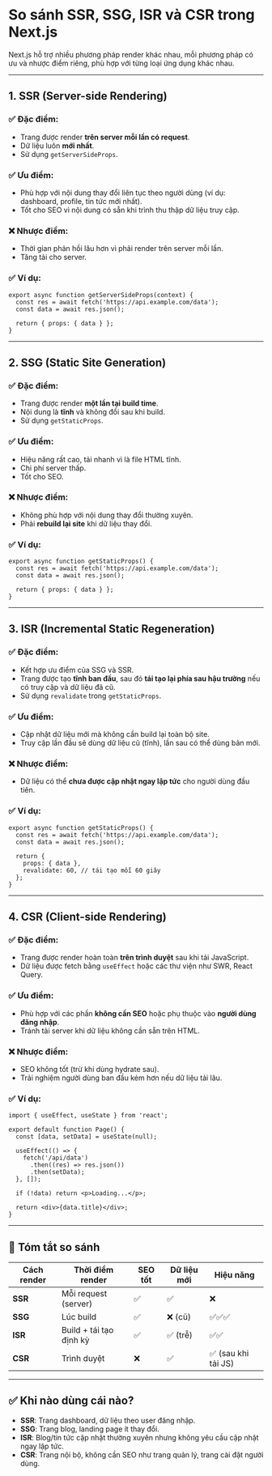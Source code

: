 # So sánh SSR, SSG, ISR và CSR trong Next.js

Next.js hỗ trợ nhiều phương pháp render khác nhau, mỗi phương pháp có ưu và nhược điểm riêng, phù hợp với từng loại ứng dụng khác nhau.

---

## 1. SSR (Server-side Rendering)

### ✅ Đặc điểm:
- Trang được render **trên server mỗi lần có request**.
- Dữ liệu luôn **mới nhất**.
- Sử dụng `getServerSideProps`.

### ✅ Ưu điểm:
- Phù hợp với nội dung thay đổi liên tục theo người dùng (ví dụ: dashboard, profile, tin tức mới nhất).
- Tốt cho SEO vì nội dung có sẵn khi trình thu thập dữ liệu truy cập.

### ❌ Nhược điểm:
- Thời gian phản hồi lâu hơn vì phải render trên server mỗi lần.
- Tăng tải cho server.

### ✅ Ví dụ:
```tsx
export async function getServerSideProps(context) {
  const res = await fetch('https://api.example.com/data');
  const data = await res.json();

  return { props: { data } };
}
```

---

## 2. SSG (Static Site Generation)

### ✅ Đặc điểm:
- Trang được render **một lần tại build time**.
- Nội dung là **tĩnh** và không đổi sau khi build.
- Sử dụng `getStaticProps`.

### ✅ Ưu điểm:
- Hiệu năng rất cao, tải nhanh vì là file HTML tĩnh.
- Chi phí server thấp.
- Tốt cho SEO.

### ❌ Nhược điểm:
- Không phù hợp với nội dung thay đổi thường xuyên.
- Phải **rebuild lại site** khi dữ liệu thay đổi.

### ✅ Ví dụ:
```tsx
export async function getStaticProps() {
  const res = await fetch('https://api.example.com/data');
  const data = await res.json();

  return { props: { data } };
}
```

---

## 3. ISR (Incremental Static Regeneration)

### ✅ Đặc điểm:
- Kết hợp ưu điểm của SSG và SSR.
- Trang được tạo **tĩnh ban đầu**, sau đó **tái tạo lại phía sau hậu trường** nếu có truy cập và dữ liệu đã cũ.
- Sử dụng `revalidate` trong `getStaticProps`.

### ✅ Ưu điểm:
- Cập nhật dữ liệu mới mà không cần build lại toàn bộ site.
- Truy cập lần đầu sẽ dùng dữ liệu cũ (tĩnh), lần sau có thể dùng bản mới.

### ❌ Nhược điểm:
- Dữ liệu có thể **chưa được cập nhật ngay lập tức** cho người dùng đầu tiên.

### ✅ Ví dụ:
```tsx
export async function getStaticProps() {
  const res = await fetch('https://api.example.com/data');
  const data = await res.json();

  return {
    props: { data },
    revalidate: 60, // tái tạo mỗi 60 giây
  };
}
```

---

## 4. CSR (Client-side Rendering)

### ✅ Đặc điểm:
- Trang được render hoàn toàn **trên trình duyệt** sau khi tải JavaScript.
- Dữ liệu được fetch bằng `useEffect` hoặc các thư viện như SWR, React Query.

### ✅ Ưu điểm:
- Phù hợp với các phần **không cần SEO** hoặc phụ thuộc vào **người dùng đăng nhập**.
- Tránh tải server khi dữ liệu không cần sẵn trên HTML.

### ❌ Nhược điểm:
- SEO không tốt (trừ khi dùng hydrate sau).
- Trải nghiệm người dùng ban đầu kém hơn nếu dữ liệu tải lâu.

### ✅ Ví dụ:
```tsx
import { useEffect, useState } from 'react';

export default function Page() {
  const [data, setData] = useState(null);

  useEffect(() => {
    fetch('/api/data')
      .then((res) => res.json())
      .then(setData);
  }, []);

  if (!data) return <p>Loading...</p>;

  return <div>{data.title}</div>;
}
```

---

## 📝 Tóm tắt so sánh

| Cách render | Thời điểm render      | SEO tốt | Dữ liệu mới | Hiệu năng |
|-------------|------------------------|---------|-------------|------------|
| **SSR**     | Mỗi request (server)   | ✅      | ✅          | ❌         |
| **SSG**     | Lúc build              | ✅      | ❌ (cũ)     | ✅✅✅     |
| **ISR**     | Build + tái tạo định kỳ| ✅      | ✅ (trễ)    | ✅✅       |
| **CSR**     | Trình duyệt            | ❌      | ✅          | ✅ (sau khi tải JS) |

---

## ✅ Khi nào dùng cái nào?

- **SSR**: Trang dashboard, dữ liệu theo user đăng nhập.
- **SSG**: Trang blog, landing page ít thay đổi.
- **ISR**: Blog/tin tức cập nhật thường xuyên nhưng không yêu cầu cập nhật ngay lập tức.
- **CSR**: Trang nội bộ, không cần SEO như trang quản lý, trang cài đặt người dùng.